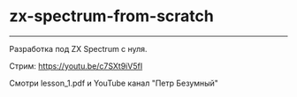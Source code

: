 # zx-spectrum-from-scratch

-----------------------------------------------------------

Разработка под ZX Spectrum с нуля.

Стрим: https://youtu.be/c7SXt9iV5fI

Смотри lesson_1.pdf и YouTube канал "Петр Безумный"
